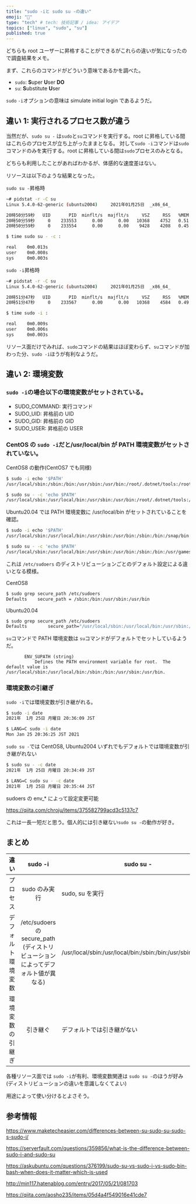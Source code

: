 ```yaml
---
title: "sudo -iと sudo su -の違い"
emoji: "🍣"
type: "tech" # tech: 技術記事 / idea: アイデア
topics: ["linux", "sudo", "su"]
published: true
---
```


どちらも root ユーザーに昇格することができるがこれらの違いが気になったので調査結果をメモ。

まず、これらのコマンドがどういう意味であるかを調べた。

- `sudo`: **S**uper **U**ser **DO**
- `su`: **S**ubstitute **U**ser

`sudo` `-i`オプションの意味は simulate initial login であるようだ。

## 違い 1: 実行されるプロセス数が違う

当然だが、`sudo su -` は`sudo`と`su`コマンドを実行する。root に昇格している間はこれらのプロセスが立ち上がったままとなる。
対して`sudo -i`コマンドは`sudo`コマンドのみを実行する。root に昇格している間は`sudo`プロセスのみとなる。

どちらも利用したことがあればわかるが、体感的な速度差はない。

リソースは以下のような結果となった。

`sudo su -`昇格時

```bash
~# pidstat -r -C su
Linux 5.4.0-62-generic (ubuntu2004)     2021年01月25日  _x86_64_        (1 CPU)

20時50分59秒   UID       PID  minflt/s  majflt/s     VSZ     RSS   %MEM  Command
20時50分59秒     0    233553      0.00      0.00   10368    4752   0.51  sudo
20時50分59秒     0    233554      0.00      0.00    9428    4208   0.45  su
```

```bash
$ time sudo su - -c :

real    0m0.013s
user    0m0.008s
sys     0m0.003s
```

`sudo -i`昇格時

```bash
~# pidstat -r -C su
Linux 5.4.0-62-generic (ubuntu2004)     2021年01月25日  _x86_64_        (1 CPU)

20時51分47秒   UID       PID  minflt/s  majflt/s     VSZ     RSS   %MEM  Command
20時51分47秒     0    233567      0.00      0.00   10368    4584   0.49  sudo
```

```bash
$ time sudo -i :

real    0m0.009s
user    0m0.006s
sys     0m0.003s
```

リソース面だけでみれば、`sudo`コマンドの結果はほぼ変わらず、`su`コマンドが加わった分、`sudo -i`ほうが有利なようだ。

## 違い 2: 環境変数

### `sudo -i`の場合以下の環境変数がセットされている。

- SUDO_COMMAND: 実行コマンド
- SUDO_UID: 昇格前の UID
- SUDO_GID: 昇格前の GID
- SUDO_USER: 昇格前の USER

### CentOS の `sudo -i`だと/usr/local/bin が PATH 環境変数がセットされていない。

CentOS8 の動作(CentOS7 でも同様)

```bash
$ sudo -i echo '$PATH'
/usr/local/sbin:/sbin:/bin:/usr/sbin:/usr/bin:/root/.dotnet/tools:/root/bin

$ sudo su - -c 'echo $PATH'
/usr/local/sbin:/usr/local/bin:/usr/sbin:/usr/bin:/root/.dotnet/tools:/root/bin
```

Ubuntu20.04 では PATH 環境変数に /usr/local/bin がセットされていることを確認。

```bash
$ sudo -i echo '$PATH'
/usr/local/sbin:/usr/local/bin:/usr/sbin:/usr/bin:/sbin:/bin:/snap/bin:/root/.dotnet/tools

$ sudo su - -c 'echo $PATH'
/usr/local/sbin:/usr/local/bin:/usr/sbin:/usr/bin:/sbin:/bin:/usr/games:/usr/local/games:/snap/bin:/root/.dotnet/tools
```

これは `/etc/sudoers` のディストリビューションごとのデフォルト設定による違いとなる模様。

CentOS8

```bash
$ sudo grep secure_path /etc/sudoers
Defaults    secure_path = /sbin:/bin:/usr/sbin:/usr/bin
```

Ubuntu20.04

```bash
$ sudo grep secure_path /etc/sudoers
Defaults        secure_path="/usr/local/sbin:/usr/local/bin:/usr/sbin:/usr/bin:/sbin:/bin:/snap/bin"
```

`su`コマンドで PATH 環境変数は `su`コマンドがデフォルトでセットしているようだ。

```
       ENV_SUPATH (string)
           Defines the PATH environment variable for root.  The default value is /usr/local/sbin:/usr/local/bin:/sbin:/bin:/usr/sbin:/usr/bin.
```

### 環境変数の引継ぎ

`sudo -i`では環境変数が引き継がれる。

```bash
$ sudo -i date
2021年  1月 25日 月曜日 20:36:09 JST

$ LANG=C sudo -i date
Mon Jan 25 20:36:25 JST 2021
```

`sudo su -`では CentOS8, Ubuntu2004 いずれでもデフォルトでは環境変数が引き継がれない

```bash
$ sudo su - -c date
2021年  1月 25日 月曜日 20:34:49 JST

$ LANG=C sudo su - -c date
2021年  1月 25日 月曜日 20:35:44 JST
```

sudoers の env\_\* によって設定変更可能

https://qiita.com/chroju/items/375582799acd3c5137c7

これは一長一短だと思う。個人的には引き継ない`sudo su -`の動作が好き。

## まとめ

| 違い               |                                        sudo -i                                        | sudo su -                                                    |
| :----------------- | :-----------------------------------------------------------------------------------: | ------------------------------------------------------------ |
| プロセス           |                                     sudo のみ実行                                     | sudo, su を実行                                              |
| デフォルト環境変数 | /etc/sudoers の secure_path <br> (ディストリビューションによってデフォルト値が異なる) | /usr/local/sbin:/usr/local/bin:/sbin:/bin:/usr/sbin:/usr/bin |
| 環境変数の引継ぎ   |                                       引き継ぐ                                        | デフォルトでは引き継がない                                   |

各種リソース面では `sudo -i`が有利、環境変数関連は `sudo su -`のほうが好み(ディストリビューションの違いを意識しなくてよい)

用途によって使い分けるとよさそう。

## 参考情報

https://www.maketecheasier.com/differences-between-su-sudo-su-sudo-s-sudo-i/

https://serverfault.com/questions/359856/what-is-the-difference-between-sudo-i-and-sudo-su

https://askubuntu.com/questions/376199/sudo-su-vs-sudo-i-vs-sudo-bin-bash-when-does-it-matter-which-is-used

http://min117.hatenablog.com/entry/2017/05/21/081703

https://qiita.com/aosho235/items/05d4a4f549016e41cde7
